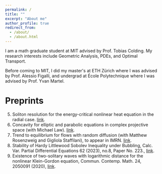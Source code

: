 ```yaml
---
permalink: /
title: ""
excerpt: "About me"
author_profile: true
redirect_from: 
  - /about/
  - /about.html
---
```

I am a math graduate student at MIT advised by Prof. Tobias Colding. My research interests include Geometric Analysis, PDEs, and Optimal Transport. 

Before coming to MIT, I did my master's at ETH Zürich where I was advised by Prof. Alessio Figalli, and undergrad at École Polytechnique where I was advised by Prof. Yvan Martel. 

Preprints
===
5. Soliton resolution for the energy-critical nonlinear heat equation in the radial case. [link](https://shrey183.github.io/files/NLH_D.pdf).
4. Concavity for elliptic and parabolic equations in complex projective space (with Michael Law). [link](https://arxiv.org/abs/2403.16783).
3. Trend to equilibrium for flows with random diffusion (with Matthew Rosenzweig and Gigliola Staffilani), to appear in IMRN. [link](https://arxiv.org/abs/2307.03147).
2. Stability of Hardy Littlewood Sobolev Inequality under Bubbling, Calc. Var. Partial Differential Equations 62 (2023), no.8, Paper No. 223., 	[link](https://arxiv.org/abs/2109.12610).
1. Existence of two-solitary waves with logarithmic distance for the nonlinear Klein-Gordon equation, Commun. Contemp. Math. 24, 2050091 (2020), [link](https://arxiv.org/abs/2010.04852).


